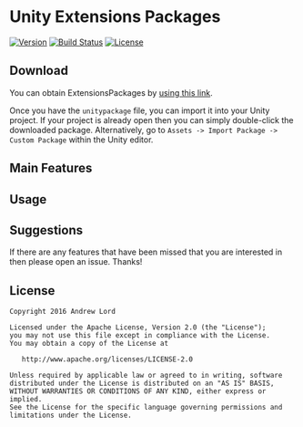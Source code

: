 # Unity Extensions Packages

[![Version](https://img.shields.io/badge/Version-v0.1.0-blue.svg)](https://github.com/andrewlord1990/unity-extensions-packages/releases/latest)
[![Build Status](https://travis-ci.org/andrewlord1990/unity-extensions-packages.svg?branch=master)](https://travis-ci.org/andrewlord1990/unity-extensions-packages)
[![License](https://img.shields.io/badge/license-Apache%202.0-green.svg) ](https://github.com/andrewlord1990/unity-extensions-packages/blob/master/LICENSE)

## Download

You can obtain ExtensionsPackages by [using this link](https://github.com/andrewlord1990/unity-extensions-packages/releases/download/v0.1.0/ExtensionsPackages.0.1.0.unitypackage).

Once you have the `unitypackage` file, you can import it into your Unity project. If your project is already open then you can simply double-click the downloaded package. Alternatively, go to `Assets -> Import Package -> Custom Package` within the Unity editor.

## Main Features

## Usage

## Suggestions

If there are any features that have been missed that you are interested in then please open an issue. Thanks!

## License

    Copyright 2016 Andrew Lord

    Licensed under the Apache License, Version 2.0 (the "License");
    you may not use this file except in compliance with the License.
    You may obtain a copy of the License at

       http://www.apache.org/licenses/LICENSE-2.0

    Unless required by applicable law or agreed to in writing, software
    distributed under the License is distributed on an "AS IS" BASIS,
    WITHOUT WARRANTIES OR CONDITIONS OF ANY KIND, either express or implied.
    See the License for the specific language governing permissions and
    limitations under the License.

